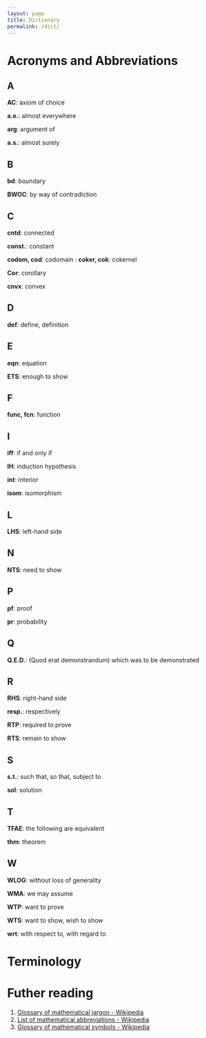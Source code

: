 ```yaml
---
layout: page
title: Dictionary
permalink: /dict/
---
```

# Acronyms and Abbreviations

## A

**AC**: axiom of choice

**a.e.**: almost everywhere

**arg**: argument of

**a.s.**: almost surely 

## B

**bd**: boundary

**BWOC**: by way of contradiction

## C

**cntd**: connected

**const.**: constant

**codom, cod**: codomain
: **coker, cok**: cokernel

**Cor**: corollary

**cnvx**: convex

## D

**def**: define, definition

## E

**eqn**: equation

**ETS**: enough to show

## F

**func, fcn**: function


## I

**iff**: if and only if

**IH**: induction hypothesis

**int**: interior

**isom**: isomorphism

## L

**LHS**: left-hand side

## N

**NTS**: need to show

## P

**pf**: proof

**pr**: probability

## Q

**Q.E.D.**: (Quod erat demonstrandum) which was to be demonstrated


## R

**RHS**: right-hand side

**resp.**: respectively

**RTP**: required to prove

**RTS**: remain to show

## S

**s.t.**: such that, so that, subject to

**sol**: solution

## T

**TFAE**: the following are equivalent

**thm**: theorem

## W

**WLOG**: without loss of generality

**WMA**: we may assume

**WTP**: want to prove

**WTS**: want to show, wish to show

**wrt**: with respect to, with regard to

# Terminology




# Futher reading

1. [Glossary of mathematical jargon - Wikipedia](https://en.wikipedia.org/wiki/Glossary_of_mathematical_jargon)
1. [List of mathematical abbreviations - Wikipedia](https://en.wikipedia.org/wiki/List_of_mathematical_abbreviations)
1. [Glossary of mathematical symbols - Wikipedia](https://en.wikipedia.org/wiki/Glossary_of_mathematical_symbols)